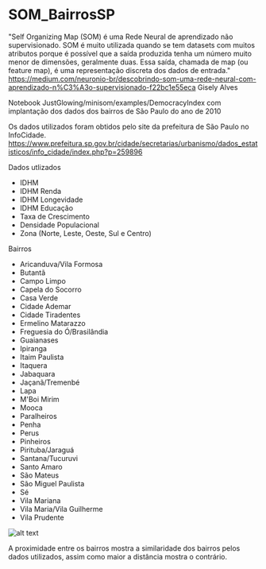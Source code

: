 # SOM_BairrosSP

"Self Organizing Map (SOM) é uma Rede Neural de aprendizado não supervisionado. SOM é muito utilizada quando se tem datasets com muitos atributos porque é possível que a saída produzida tenha um número muito menor de dimensões, geralmente duas. Essa saída, chamada de map (ou feature map), é uma representação discreta dos dados de entrada."
https://medium.com/neuronio-br/descobrindo-som-uma-rede-neural-com-aprendizado-n%C3%A3o-supervisionado-f22bc1e55eca  Gisely Alves

Notebook JustGlowing/minisom/examples/DemocracyIndex com implantação dos dados dos bairros de São Paulo do ano de 2010

Os dados utilizados foram obtidos pelo site da prefeitura de São Paulo no InfoCidade.
https://www.prefeitura.sp.gov.br/cidade/secretarias/urbanismo/dados_estatisticos/info_cidade/index.php?p=259896

Dados utlizados
- IDHM 
- IDHM Renda
- IDHM Longevidade
- IDHM Educação
- Taxa de Crescimento
- Densidade Populacional
- Zona (Norte, Leste, Oeste, Sul e Centro)

Bairros
- Aricanduva/Vila Formosa          
- Butantã
- Campo Limpo                      
- Capela do Socorro
- Casa Verde                       
- Cidade Ademar
- Cidade Tiradentes                
- Ermelino Matarazzo
- Freguesia do Ó/Brasilândia       
- Guaianases
- Ipiranga                         
- Itaim Paulista
- Itaquera                         
- Jabaquara
- Jaçanã/Tremenbé                  
- Lapa
- M'Boi Mirim                      
- Mooca
- Paralheiros                      
- Penha
- Perus                            
- Pinheiros
- Pirituba/Jaraguá                 
- Santana/Tucuruvi
- Santo Amaro                      
- São Mateus
- São Miguel Paulista              
- Sé
- Vila Mariana                     
- Vila Maria/Vila Guilherme
- Vila Prudente

![alt text](https://github.com/kennynakamura/SOM_BairrosSP/blob/master/SOM_BairroSP.png?raw=true)

A proximidade entre os bairros mostra a similaridade dos bairros pelos dados utilizados, assim como maior a distância mostra o contrário. 


